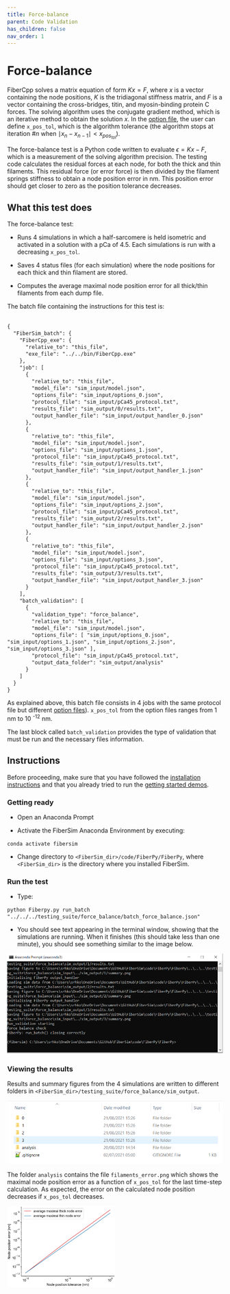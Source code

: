 ```yaml
---
title: Force-balance
parent: Code Validation
has_children: false
nav_order: 1
---
```


# Force-balance

FiberCpp solves a matrix equation of form $K x = F$, where $x$ is a vector containing the node positions, $K$ is the tridiagonal stiffness matrix, and $F$ is a vector containing the cross-bridges, titin, and myosin-binding protein C forces. The solving algorithm uses the conjugate gradient method, which is an iterative method to obtain the solution $x$. In the [option file](../../structures/options/options.html), the user can define `x_pos_tol`, which is the algorithm tolerance (the algorithm stops at iteration #$n$ when $\mid x_{n} - x_{n-1} \mid \lt x_{pos_{tol}}$). 

The force-balance test is a Python code written to evaluate $\epsilon = K x - F$, which is a measurement of the solving algorithm precision. The testing code calculates the residual forces at each node, for both the thick and thin filaments. This residual force (or error force) is then divided by the filament springs stiffness to obtain a node position error in nm. This position error should get closer to zero as the position tolerance decreases. 

## What this test does

The force-balance test:

+ Runs 4 simulations in which a half-sarcomere is held isometric and activated in a solution with a pCa of 4.5. Each simulations is run with a decreasing `x_pos_tol`.

+ Saves 4 status files (for each simulation) where the node positions for each thick and thin filament are stored. 

+ Computes the average maximal node position error for all thick/thin filaments from each dump file.

The batch file containing the instructions for this test is:

```

{
  "FiberSim_batch": {
    "FiberCpp_exe": {
      "relative_to": "this_file",
      "exe_file": "../../bin/FiberCpp.exe"
    },
    "job": [
      {
        "relative_to": "this_file",
        "model_file": "sim_input/model.json",
        "options_file": "sim_input/options_0.json",
        "protocol_file": "sim_input/pCa45_protocol.txt",
        "results_file": "sim_output/0/results.txt",
        "output_handler_file": "sim_input/output_handler_0.json"
      },
      {
        "relative_to": "this_file",
        "model_file": "sim_input/model.json",
        "options_file": "sim_input/options_1.json",
        "protocol_file": "sim_input/pCa45_protocol.txt",
        "results_file": "sim_output/1/results.txt",
        "output_handler_file": "sim_input/output_handler_1.json"
      },
      {
        "relative_to": "this_file",
        "model_file": "sim_input/model.json",
        "options_file": "sim_input/options_2.json",
        "protocol_file": "sim_input/pCa45_protocol.txt",
        "results_file": "sim_output/2/results.txt",
        "output_handler_file": "sim_input/output_handler_2.json"
      },
      {
        "relative_to": "this_file",
        "model_file": "sim_input/model.json",
        "options_file": "sim_input/options_3.json",
        "protocol_file": "sim_input/pCa45_protocol.txt",
        "results_file": "sim_output/3/results.txt",
        "output_handler_file": "sim_input/output_handler_3.json"
      }
    ],
    "batch_validation": [
      {
        "validation_type": "force_balance",
        "relative_to": "this_file",
        "model_file": "sim_input/model.json",
        "options_file": [ "sim_input/options_0.json", "sim_input/options_1.json", "sim_input/options_2.json", "sim_input/options_3.json" ],
        "protocol_file": "sim_input/pCa45_protocol.txt",
        "output_data_folder": "sim_output/analysis"
      }
    ]
  }
}

```

As explained above, this batch file consists in 4 jobs with the same protocol file but different [option files](../../structures/options/options.html)). `x_pos_tol` from the option files ranges from 1 nm to 10 <sup>-12</sup> nm.

The last block called `batch_validation` provides the type of validation that must be run and the necessary files information.

## Instructions

Before proceeding, make sure that you have followed the [installation instructions](../../installation/installation.html) and that you already tried to run the [getting started demos](../../demos/getting_started/getting_started.html).

### Getting ready

+ Open an Anaconda Prompt

+ Activate the FiberSim Anaconda Environment by executing:
```
conda activate fibersim
```
+ Change directory to `<FiberSim_dir>/code/FiberPy/FiberPy`, where `<FiberSim_dir>` is the directory where you installed FiberSim. 

### Run the test

+ Type:
 ```
python Fiberpy.py run_batch "../../../testing_suite/force_balance/batch_force_balance.json"
 ```

+ You should see text appearing in the terminal window, showing that the simulations are running. When it finishes (this should take less than one minute), you should see something similar to the image below.

![command prompt](command_prompt.png)

### Viewing the results

Results and summary figures from the 4 simulations are written to different folders in `<FiberSim_dir>/testing_suite/force_balance/sim_output`. 

<img src='output_folder.PNG'>

The folder `analysis` contains the file `filaments_error.png` which shows the maximal node position error as a function of `x_pos_tol` for the last time-step calculation. As expected, the error on the calculated node position decreases if `x_pos_tol` decreases.

<img src='filaments_error.png' width="50%">
